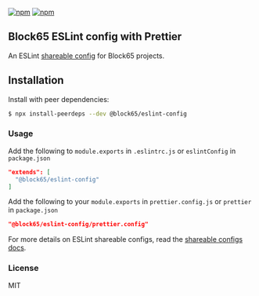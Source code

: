 
[![npm](https://img.shields.io/npm/v/@block65/eslint-config.svg)](https://www.npmjs.com/package/@block65/eslint-config)
[![npm](https://img.shields.io/npm/l/@block65/eslint-config.svg)](https://github.com/block65/eslint-config/blob/master/LICENSE)


## Block65 ESLint config with Prettier

An ESLint [shareable config][shareable] for Block65 projects.

## Installation

Install with peer dependencies:

```bash
$ npx install-peerdeps --dev @block65/eslint-config
```

### Usage

Add the following to `module.exports` in `.eslintrc.js` or `eslintConfig` in `package.json`

```json
"extends": [
  "@block65/eslint-config"
]
```
Add the following to your `module.exports` in `prettier.config.js` or `prettier` in `package.json`

```json
"@block65/eslint-config/prettier.config"
```

For more details on ESLint shareable configs, read the [shareable configs docs][shareable].

[shareable]: https://eslint.org/docs/developer-guide/shareable-configs

### License

MIT


